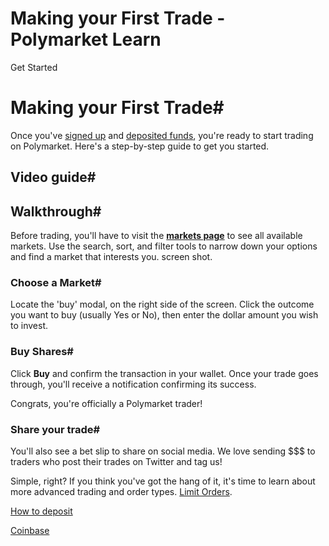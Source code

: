 # Making your First Trade - Polymarket Learn

Get Started

# Making your First Trade#

Once you've [signed up](/docs/guides/get-started/how-to-signup) and [deposited funds](/docs/guides/get-started/how-to-deposit), you're ready to start trading on Polymarket. Here's a step-by-step guide to get you started.

## Video guide#

## Walkthrough#

Before trading, you'll have to visit the **[markets page](https://polymarket.com/markets)** to see all available markets. Use the search, sort, and filter tools to narrow down your options and find a market that interests you. screen shot.

### Choose a Market#

Locate the 'buy' modal, on the right side of the screen. Click the outcome you want to buy (usually Yes or No), then enter the dollar amount you wish to invest.

### Buy Shares#

Click **Buy** and confirm the transaction in your wallet. Once your trade goes through, you'll receive a notification confirming its success.

Congrats, you're officially a Polymarket trader!

### Share your trade#

You'll also see a bet slip to share on social media. We love sending $$$ to traders who post their trades on Twitter and tag us!

Simple, right? If you think you've got the hang of it, it's time to learn about more advanced trading and order types. [Limit Orders](/docs/guides/trading/limit-orders).

[How to deposit](/docs/guides/get-started/how-to-deposit/)

[Coinbase](/docs/guides/deposits/coinbase/)

[](https://x.com/polymarket)[](https://discord.gg/polymarket)[](https://github.com/polymarket)

[](https://github.com/polymarket/learn/blob/main/pages/docs/guides/get-started/making-your-first-trade.mdx)